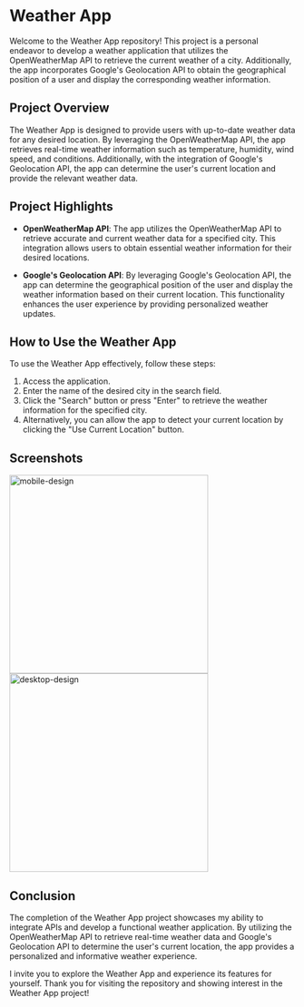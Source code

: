 # Weather App

Welcome to the Weather App repository! This project is a personal endeavor to develop a weather application that utilizes the OpenWeatherMap API to retrieve the current weather of a city. Additionally, the app incorporates Google's Geolocation API to obtain the geographical position of a user and display the corresponding weather information.

## Project Overview

The Weather App is designed to provide users with up-to-date weather data for any desired location. By leveraging the OpenWeatherMap API, the app retrieves real-time weather information such as temperature, humidity, wind speed, and conditions. Additionally, with the integration of Google's Geolocation API, the app can determine the user's current location and provide the relevant weather data.

## Project Highlights

- **OpenWeatherMap API**: The app utilizes the OpenWeatherMap API to retrieve accurate and current weather data for a specified city. This integration allows users to obtain essential weather information for their desired locations.

- **Google's Geolocation API**: By leveraging Google's Geolocation API, the app can determine the geographical position of the user and display the weather information based on their current location. This functionality enhances the user experience by providing personalized weather updates.

## How to Use the Weather App

To use the Weather App effectively, follow these steps:

1. Access the application.
2. Enter the name of the desired city in the search field.
3. Click the "Search" button or press "Enter" to retrieve the weather information for the specified city.
4. Alternatively, you can allow the app to detect your current location by clicking the "Use Current Location" button.

## Screenshots

<img src="https://github.com/chriszimbizi/weather-app/assets/121321293/f279d860-c006-4870-8946-a127a0ee9e3c" height="350" alt="mobile-design"/>
<img src="https://github.com/chriszimbizi/weather-app/assets/121321293/846d4586-7720-4024-9289-6ca4c01fc3d7" height="350" alt="desktop-design"/>

## Conclusion

The completion of the Weather App project showcases my ability to integrate APIs and develop a functional weather application. By utilizing the OpenWeatherMap API to retrieve real-time weather data and Google's Geolocation API to determine the user's current location, the app provides a personalized and informative weather experience.

I invite you to explore the Weather App and experience its features for yourself. Thank you for visiting the repository and showing interest in the Weather App project!
